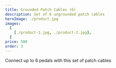 ```yaml
---
title: Grounded Patch Cables (6)
description: Set of 6 ungrounded patch cables
heroImage: ./product.jpg
images:
  [
    [./product-1.jpg, ./product-2.jpg],
  ]
price: 500
order: 3
---
```


Connect up to 6 pedals with this set of patch cables

